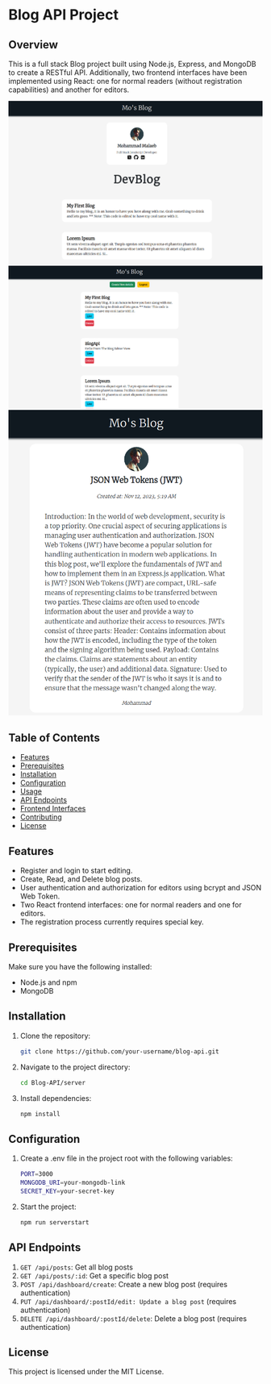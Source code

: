 # Blog API Project

## Overview

This is a full stack Blog project built using Node.js, Express, and MongoDB to create a RESTful API. Additionally, two frontend interfaces have been implemented using React: one for normal readers (without registration capabilities) and another for editors.

![main-page](./screenshots/main-visitor.png)
![editor-main-page](./screenshots/editor-panel.png)
![main-page](./screenshots/blog.png)

## Table of Contents

- [Features](#features)
- [Prerequisites](#prerequisites)
- [Installation](#installation)
- [Configuration](#configuration)
- [Usage](#usage)
- [API Endpoints](#api-endpoints)
- [Frontend Interfaces](#frontend-interfaces)
- [Contributing](#contributing)
- [License](#license)

## Features

- Register and login to start editing.
- Create, Read, and Delete blog posts.
- User authentication and authorization for editors using bcrypt and JSON Web Token.
- Two React frontend interfaces: one for normal readers and one for editors.
- The registration process currently requires special key.

## Prerequisites

Make sure you have the following installed:

- Node.js and npm
- MongoDB

## Installation

1. Clone the repository:

   ```bash
   git clone https://github.com/your-username/blog-api.git

   ```

2. Navigate to the project directory:

   ```bash
   cd Blog-API/server

   ```

3. Install dependencies:

   ```bash
   npm install
   ```

## Configuration

1. Create a .env file in the project root with the following variables:

   ```bash
   PORT=3000
   MONGODB_URI=your-mongodb-link
   SECRET_KEY=your-secret-key

   ```

2. Start the project:

   ```bash
   npm run serverstart
   ```

## API Endpoints

1. `GET /api/posts`: Get all blog posts
2. `GET /api/posts/:id`: Get a specific blog post
3. `POST /api/dashboard/create`: Create a new blog post (requires authentication)
4. `PUT /api/dashboard/:postId/edit: Update a blog post` (requires authentication)
5. `DELETE /api/dashboard/:postId/delete`: Delete a blog post (requires authentication)

## License

This project is licensed under the MIT License.
